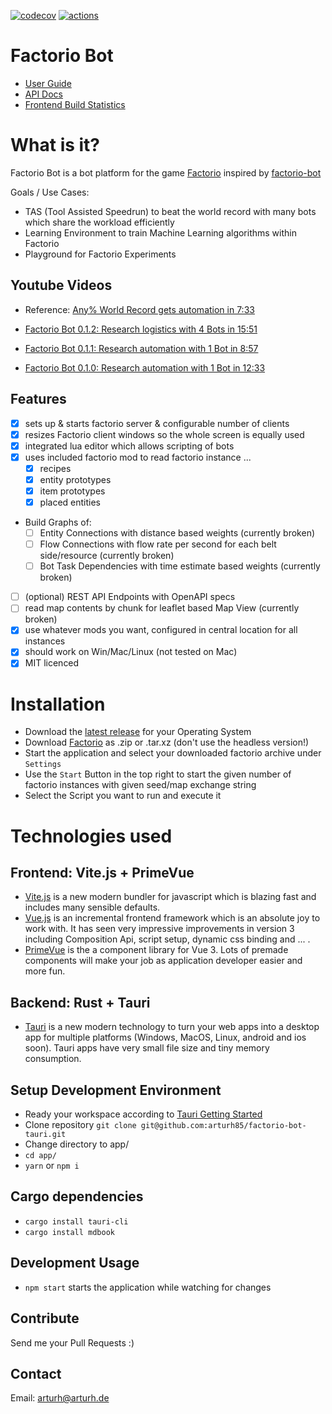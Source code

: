 [![codecov](https://codecov.io/gh/arturh85/factorio-bot-tauri/branch/master/graph/badge.svg?token=Q4I23JAT9A)](https://codecov.io/gh/arturh85/factorio-bot-tauri)
[![actions](https://github.com/arturh85/factorio-bot-tauri/actions/workflows/tauri-test.yml/badge.svg)](https://github.com/arturh85/factorio-bot-tauri/actions)

# Factorio Bot

- [User Guide](https://arturh85.github.io/factorio-bot-tauri/book/)
- [API Docs](https://arturh85.github.io/factorio-bot-tauri/doc/factorio_bot/)
- [Frontend Build Statistics](https://arturh85.github.io/factorio-bot-tauri/stats.html)

# What is it?

Factorio Bot is a bot platform for the game
[Factorio](https://www.factorio.com) inspired by [factorio-bot](https://github.com/Windfisch/factorio-bot/)

Goals / Use Cases:
- TAS (Tool Assisted Speedrun) to beat the world record with many bots which share the workload efficiently
- Learning Environment to train Machine Learning algorithms within Factorio
- Playground for Factorio Experiments

## Youtube Videos

- Reference: [Any% World Record gets automation in 7:33](https://www.youtube.com/watch?v=rHvaZMdjnLE&t=455)

- [Factorio Bot 0.1.2: Research logistics with 4 Bots in 15:51](https://youtu.be/iFhcyjfcjx8)
- [Factorio Bot 0.1.1: Research automation with 1 Bot in 8:57](https://youtu.be/1vbWWiSV6Sw)
- [Factorio Bot 0.1.0: Research automation with 1 Bot in 12:33](https://youtu.be/6KXYuVDRZ-I)

## Features
- [x] sets up & starts factorio server & configurable number of clients
- [x] resizes Factorio client windows so the whole screen is equally used
- [x] integrated lua editor which allows scripting of bots 
- [x] uses included factorio mod to read factorio instance ...
  - [x] recipes
  - [x] entity prototypes
  - [x] item prototypes
  - [x] placed entities
- Build Graphs of:
  - [ ] Entity Connections with distance based weights (currently broken)
  - [ ] Flow Connections with flow rate per second for each belt side/resource (currently broken)
  - [ ] Bot Task Dependencies with time estimate based weights (currently broken)
- [ ] (optional) REST API Endpoints with OpenAPI specs
- [ ] read map contents by chunk for leaflet based Map View (currently broken)
- [x] use whatever mods you want, configured in central location for all instances
- [x] should work on Win/Mac/Linux (not tested on Mac)
- [x] MIT licenced

# Installation

- Download the [latest release](https://github.com/arturh85/factorio-bot-tauri/releases) for your Operating System
- Download [Factorio](https://www.factorio.com) as .zip or .tar.xz (don't use the headless version!)
- Start the application and select your downloaded factorio archive under `Settings`
- Use the `Start` Button in the top right to start the given number of factorio instances with given seed/map exchange string
- Select the Script you want to run and execute it

# Technologies used

## Frontend: Vite.js + PrimeVue
- [Vite.js](https://vitejs.dev/) is a new modern bundler for javascript which is blazing fast and includes many sensible defaults.
- [Vue.js](https://vuejs.org/) is an incremental frontend framework which is an absolute joy to work with. It has seen very impressive improvements in version 3 including Composition Api, script setup, dynamic css binding and ... .
- [PrimeVue](https://www.primefaces.org/primevue/) is the a component library for Vue 3. Lots of premade components will make your job as application developer easier and more fun.

## Backend: Rust + Tauri
- [Tauri](https://tauri.studio/) is a new modern technology to turn your web apps into a desktop app for multiple platforms (Windows, MacOS, Linux, android and ios soon). Tauri apps have very small file size and tiny memory consumption.

## Setup Development Environment 
- Ready your workspace according to [Tauri Getting Started](https://tauri.studio/en/docs/getting-started/intro/)
- Clone repository `git clone git@github.com:arturh85/factorio-bot-tauri.git`
- Change directory to app/
- `cd app/`
- `yarn` or `npm i`

## Cargo dependencies

- `cargo install tauri-cli`
- `cargo install mdbook`
 

## Development Usage

- `npm start` starts the application while watching for changes 

## Contribute

Send me your Pull Requests :)

## Contact

Email: [arturh@arturh.de](mailto:arturh@arturh.de)
